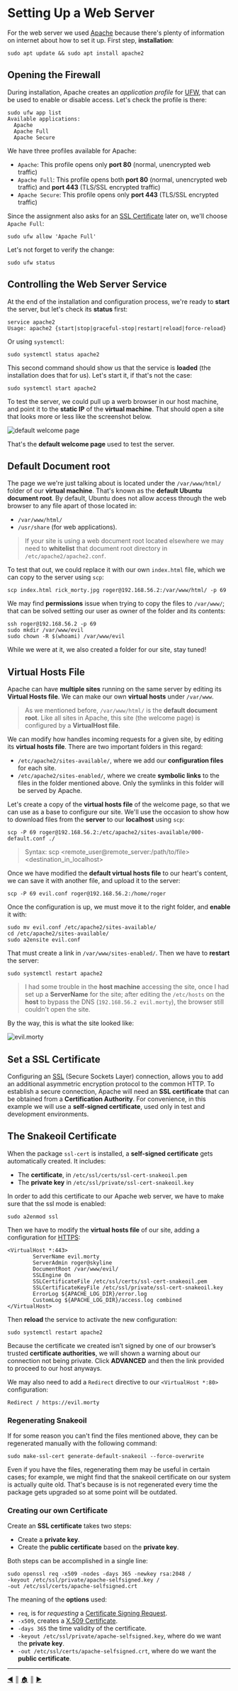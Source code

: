 # Setting Up a Web Server
For the web server we used [Apache](https://httpd.apache.org/) because there's plenty of information on internet about how to set it up. First step, **installation**:
```
sudo apt update && sudo apt install apache2
```

## Opening the Firewall
During installation, Apache creates an *application profile* for [UFW](https://en.wikipedia.org/wiki/Uncomplicated_Firewall), that can be used to enable or disable access. Let's check the profile is there:
```
sudo ufw app list
Available applications:
  Apache
  Apache Full
  Apache Secure
```

We have three profiles available for Apache:

* `Apache`: This profile opens only **port 80** (normal, unencrypted web traffic)
* `Apache Full`: This profile opens both **port 80** (normal, unencrypted web traffic) and **port 443** (TLS/SSL encrypted traffic)
* `Apache Secure`: This profile opens only **port 443** (TLS/SSL encrypted traffic)

Since the assignment also asks for an [SSL Certificate](https://www.ssl.com/) later on, we'll choose `Apache Full`:
```
sudo ufw allow 'Apache Full'
```

Let's not forget to verify the change:
```
sudo ufw status
```

## Controlling the Web Server Service
At the end of the installation and configuration process, we're ready to **start** the server, but let's check its **status** first:
```
service apache2
Usage: apache2 {start|stop|graceful-stop|restart|reload|force-reload}
```

Or using `systemctl`:
```
sudo systemctl status apache2
```

This second command should show us that the service is **loaded** (the installation does that for us). Let's start it, if that's not the case:
```
sudo systemctl start apache2
```

To test the server, we could pull up a werb browser in our host machine, and point it to the **static IP** of the **virtual machine**. That should open a site that looks more or less like the screenshot below.

![default welcome page](images/default_welcome_page.png)

That's the **default welcome page** used to test the server.

## Default Document root
The page we we're just talking about is located under the `/var/www/html/` folder of our **virtual machine**. That's known as the **default Ubuntu document root**. By default, Ubuntu does not allow access through the web browser to any file apart of those located in:

* `/var/www/html/`
* `/usr/share` (for web applications).

> If your site is using a web document root located elsewhere we may need to **whitelist** that document root directory in `/etc/apache2/apache2.conf`.

To test that out, we could replace it with our own `index.html` file, which we can copy to the server using `scp`:
```
scp index.html rick_morty.jpg roger@192.168.56.2:/var/www/html/ -p 69
```

We may find **permissions** issue when trying to copy the files to `/var/www/`; that can be solved setting our user as owner of the folder and its contents:
```
ssh roger@192.168.56.2 -p 69
sudo mkdir /var/www/evil
sudo chown -R $(whoami) /var/www/evil
```

While we were at it, we also created a folder for our site, stay tuned!

## Virtual Hosts File
Apache can have **multiple sites** running on the same server by editing its **Virtual Hosts file**. We can make our own **virtual hosts** under `/var/www`. 

> As we mentioned before, `/var/www/html/` is the **default document root**. Like all sites in Apache, this site (the welcome page) is configured by a **VirtualHost file**. 

We can modify how handles incoming requests for a given site, by editing its **virtual hosts file**. There are two important folders in this regard:

* `/etc/apache2/sites-available/`, where we add our **configuration files** for each site.
* `/etc/apache2/sites-enabled/`, where we create **symbolic links** to the files in the folder mentioned above. Only the symlinks in this folder will be served by Apache.

Let's create a copy of the **virtual hosts file** of the welcome page, so that we can use as a base to configure our site. We'll use the occasion to show how to download files from the **server** to our **localhost** using `scp`:
```
scp -P 69 roger@192.168.56.2:/etc/apache2/sites-available/000-default.conf ./
```

> Syntax: scp <remote_user@remote_server:/path/to/file> <destination_in_localhost>

Once we have modified the **default virtual hosts file** to our heart's content, we can save it with another file, and upload it to the server:
```
scp -P 69 evil.conf roger@192.168.56.2:/home/roger
```

Once the configuration is up, we must move it to the right folder, and **enable** it with:
```
sudo mv evil.conf /etc/apache2/sites-available/
cd /etc/apache2/sites-available/
sudo a2ensite evil.conf
```

That must create a link in `/var/www/sites-enabled/`. Then we have to **restart** the server:
```
sudo systemctl restart apache2
```

> I had some trouble in the **host machine** accessing the site, once I had set up a **ServerName** for the site; after editing the `/etc/hosts` on the **host** to bypass the DNS (`192.168.56.2 evil.morty`), the browser still couldn't open the site.

By the way, this is what the site looked like:

![evil.morty](images/evil.morty.png)

## Set a SSL Certificate
Configuring an [SSL](https://en.wikipedia.org/wiki/Transport_Layer_Security) (Secure Sockets Layer) connection, allows you to add an additional asymmetric encryption protocol to the common HTTP. To establish a secure connection, Apache will need an **SSL certificate** that can be obtained from a **Certification Authority**. For convenience, in this example we will use a **self-signed certificate**, used only in test and development environments.

## The Snakeoil Certificate
When the package `ssl-cert` is installed, a **self-signed certificate** gets automatically created. It includes:

* The **certificate**, in `/etc/ssl/certs/ssl-cert-snakeoil.pem`
* The **private key** in `/etc/ssl/private/ssl-cert-snakeoil.key`

In order to add this certificate to our Apache web server, we have to make sure that the ssl mode is enabled: 
```
sudo a2enmod ssl
```

Then we have to modify the **virtual hosts file** of our site, adding a configuration for [HTTPS](https://en.wikipedia.org/wiki/HTTPS):
```
<VirtualHost *:443>
        ServerName evil.morty
        ServerAdmin roger@skyline
        DocumentRoot /var/www/evil/
        SSLEngine On
        SSLCertificateFile /etc/ssl/certs/ssl-cert-snakeoil.pem
        SSLCertificateKeyFile /etc/ssl/private/ssl-cert-snakeoil.key
        ErrorLog ${APACHE_LOG_DIR}/error.log
        CustomLog ${APACHE_LOG_DIR}/access.log combined
</VirtualHost>
```

Then **reload** the service to activate the new configuration:
```
sudo systemctl restart apache2
```

Because the certificate we created isn’t signed by one of our browser’s trusted **certificate authorities**, we will shown a warning about our connection not being private. Click **ADVANCED** and then the link provided to proceed to our host anyways.

We may also need to add a `Redirect` directive to our `<VirtualHost *:80>` configuration:
```
Redirect / https://evil.morty
```

### Regenerating Snakeoil
If for some reason you can't find the files mentioned above, they can be regenerated manually with the following command:
```
sudo make-ssl-cert generate-default-snakeoil --force-overwrite
```

Even if you have the files, regenerating them may be useful in certain cases; for example, we might find that the snakeoil certificate on our system is actually quite old. That's because is is not regenerated every time the package gets upgraded so at some point will be outdated.

### Creating our own Certificate
Create an **SSL certificate** takes two steps:

* Create a **private key**.
* Create the **public certificate** based on the **private key**.

Both steps can be accomplished in a single line:
```
sudo openssl req -x509 -nodes -days 365 -newkey rsa:2048 /
-keyout /etc/ssl/private/apache-selfsigned.key /
-out /etc/ssl/certs/apache-selfsigned.crt
```

The meaning of the **options** used:

* `req`, is for *requesting* a [Certificate Signing Request](https://en.wikipedia.org/wiki/Certificate_signing_request).
* `-x509`, creates a [X.509 Certificate](https://en.wikipedia.org/wiki/X.509).
* `-days 365` the time validity of the certificate.
* `-keyout /etc/ssl/private/apache-selfsigned.key`, where do we want the **private key**.
* `-out /etc/ssl/certs/apache-selfsigned.crt`, where do we want the **public certificate**.


---
<!-- navigation links -->
[:arrow_backward:][back] ║ [:house:][home] ║ [:arrow_forward:][next]

[home]: ../README.md
[back]: ./monitor_crontab.md
[next]: ./deployment.md